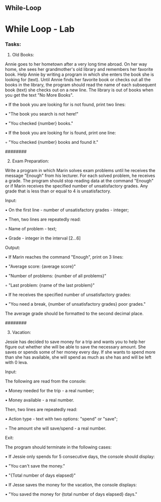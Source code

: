 ## While-Loop

# While Loop - Lab

### Tasks:

01. Old Books:

Annie goes to her hometown after a very long time abroad. On her way home, she sees her grandmother's old library and remembers her favorite book. Help Annie by writing a program in which she enters the book she is looking for (text). Until Annie finds her favorite book or checks out all the books in the library, the program should read the name of each subsequent book (text) she checks out on a new line. 
The library is out of books when you get the text "No More Books".

• If the book you are looking for is not found, print two lines:

• "The book you search is not here!"

• "You checked {number} books."

• If the book you are looking for is found, print one line:

◦ "You checked {number} books and found it."

########

02. Exam Preparation:

Write a program in which Marin solves exam problems until he receives the message "Enough" from his lecturer. For each solved problem, he receives a grade. The program should stop reading data at the command "Enough" or if Marin receives the specified number of unsatisfactory grades. Any grade that is less than or equal to 4 is unsatisfactory.

Input:

• On the first line - number of unsatisfactory grades - integer;

• Then, two lines are repeatedly read:

◦ Name of problem - text;

• Grade - integer in the interval [2…6]

Output:

• If Marin reaches the command "Enough", print on 3 lines:

• "Average score: {average score}"

• "Number of problems: {number of all problems}"

◦ "Last problem: {name of the last problem}"

• If he receives the specified number of unsatisfactory grades:

• "You need a break, {number of unsatisfactory grades} poor grades."

The average grade should be formatted to the second decimal place.

  ########

03. Vacation:

   Jessie has decided to save money for a trip and wants you to help her figure out whether she will be able to save the necessary amount. She saves or spends some of her money every day. If she wants to spend more than she has available, she will spend as much as she has and will be left with 0 leva.
   
Input:

The following are read from the console:

• Money needed for the trip - a real number;

• Money available - a real number.

Then, two lines are repeatedly read:

• Action type - text with two options: "spend" or "save";

◦ The amount she will save/spend - a real number.

Exit:

The program should terminate in the following cases:

• If Jessie only spends for 5 consecutive days, the console should display:

• "You can't save the money."

• "{Total number of days elapsed}"

• If Jesse saves the money for the vacation, the console displays:

• "You saved the money for {total number of days elapsed} days."

